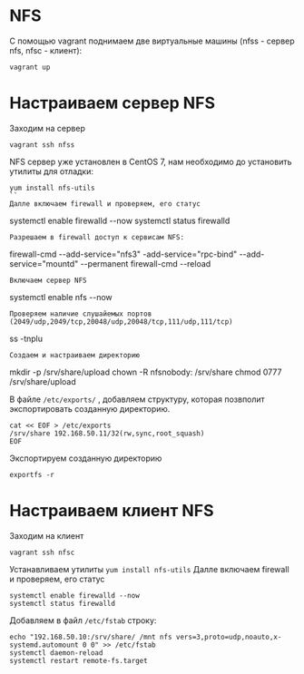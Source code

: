 # NFS
С помощью vagrant  поднимаем две виртуальные машины (nfss - сервер nfs, nfsc - клиент):
```
vagrant up
```
# Настраиваем сервер NFS 
Заходим на сервер 
```
vagrant ssh nfss
```
NFS сервер уже установлен в CentOS 7, нам необходимо до установить утилиты для отладки:
```
yum install nfs-utils
``
Далле включаем firewall и проверяем, его статус 
```
systemctl enable firewalld --now 
systemctl status firewalld 
```
Разрешаем в firewall доступ к сервисам NFS:
```
firewall-cmd --add-service="nfs3" -add-service="rpc-bind" --add-service="mountd" --permanent
firewall-cmd --reload
```
Включаем сервер NFS
```
systemctl enable nfs --now 
```
Проверяем наличие слушайемых портов (2049/udp,2049/tcp,20048/udp,20048/tcp,111/udp,111/tcp)
```
ss -tnplu
```
Создаем и настраиваем директорию
```
mkdir -p /srv/share/upload
chown -R nfsnobody: /srv/share
chmod 0777 /srv/share/upload

В файле  `/etc/exports/` , добавляем структуру, которая позвполит экспортировать созданную директорию.
```
cat << EOF > /etc/exports
/srv/share 192.168.50.11/32(rw,sync,root_squash)
EOF
```
Экспортируем созданную директорию 
```
exportfs -r
```
# Настраиваем клиент NFS
Заходим на клиент 
```
vagrant ssh nfsc
```
Устанавливаем утилиты 
``
yum install nfs-utils
``
Далле включаем firewall и проверяем, его статус 
```
systemctl enable firewalld --now 
systemctl status firewalld 
```

Добавляем в файл `/etc/fstab` строку:
```
echo "192.168.50.10:/srv/share/ /mnt nfs vers=3,proto=udp,noauto,x-systemd.automount 0 0" >> /etc/fstab
systemctl daemon-reload
systemctl restart remote-fs.target
```


